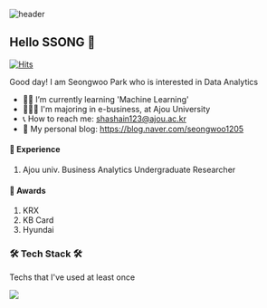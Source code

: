 ![header](https://capsule-render.vercel.app/api?type=soft&color=auto&height=150&section=header&text=HELLOHIDI&fontSize=70&animation=twinkling)

## Hello SSONG 👋 
[![Hits](https://hits.seeyoufarm.com/api/count/incr/badge.svg?url=https%3A%2F%2Fgithub.com%2FHELLOHIDI8&count_bg=%2379C83D&title_bg=%23555555&icon=&icon_color=%23E7E7E7&title=hits&edge_flat=false)](https://hits.seeyoufarm.com)


Good day! I am Seongwoo Park who is interested in Data Analytics
- ✍🏻 I’m currently learning 'Machine Learning'
- 👩🏻‍🎓 I'm majoring in e-business, at Ajou University
- 📞 How to reach me: shashain123@ajou.ac.kr
- 🐶 My personal blog: https://blog.naver.com/seongwoo1205

#### 🌠 Experience
1. Ajou univ. Business Analytics Undergraduate Researcher


#### 🌠 Awards
1. KRX
2. KB Card
3. Hyundai 

<h3>🛠 Tech Stack 🛠</h3>
Techs that I've used at least once
<p>
  <img src="https://img.shields.io/badge/Python-3776AB?style=flat-square&logo=Python&logoColor=white"/>
  
</p>







